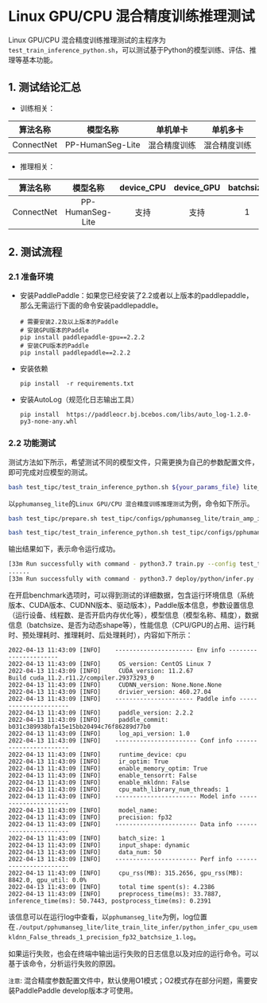 # Linux GPU/CPU 混合精度训练推理测试

Linux GPU/CPU 混合精度训练推理测试的主程序为`test_train_inference_python.sh`，可以测试基于Python的模型训练、评估、推理等基本功能。

## 1. 测试结论汇总

- 训练相关：

| 算法名称 | 模型名称 | 单机单卡 | 单机多卡 |
|  :----: |   :----:  |    :----:  |  :----:   |
|  ConnectNet  | PP-HumanSeg-Lite | 混合精度训练 | 混合精度训练 |


- 推理相关：

| 算法名称 | 模型名称 | device_CPU | device_GPU | batchsize |
|  :----:   |  :----: |   :----:   |  :----:  |   :----:   |
|  ConnectNet   |  PP-HumanSeg-Lite  |  支持 | 支持 | 1 |


## 2. 测试流程

### 2.1 准备环境


- 安装PaddlePaddle：如果您已经安装了2.2或者以上版本的paddlepaddle，那么无需运行下面的命令安装paddlepaddle。
    ```
    # 需要安装2.2及以上版本的Paddle
    # 安装GPU版本的Paddle
    pip install paddlepaddle-gpu==2.2.2
    # 安装CPU版本的Paddle
    pip install paddlepaddle==2.2.2
    ```

- 安装依赖
    ```
    pip install  -r requirements.txt
    ```
- 安装AutoLog（规范化日志输出工具）
    ```
    pip install  https://paddleocr.bj.bcebos.com/libs/auto_log-1.2.0-py3-none-any.whl
    ```

### 2.2 功能测试


测试方法如下所示，希望测试不同的模型文件，只需更换为自己的参数配置文件，即可完成对应模型的测试。

```bash
bash test_tipc/test_train_inference_python.sh ${your_params_file} lite_train_lite_infer
```

以`pphumanseg_lite`的`Linux GPU/CPU 混合精度训练推理测试`为例，命令如下所示。

```bash
bash test_tipc/prepare.sh test_tipc/configs/pphumanseg_lite/train_amp_infer_python.txt lite_train_lite_infer
```

```bash
bash test_tipc/test_train_inference_python.sh test_tipc/configs/pphumanseg_lite/train_amp_infer_python.txt lite_train_lite_infer
```

输出结果如下，表示命令运行成功。

```bash
[33m Run successfully with command - python3.7 train.py --config test_tipc/configs/pphumanseg_lite/pphumanseg_lite_mini_supervisely.yml --precision fp16 --amp_level O2 --do_eval --save_interval 500 --seed 100    --save_dir=./test_tipc/output/pphumanseg_lite/amp_train_gpus_0_autocast_null --iters=50     --batch_size=2  
......
[33m Run successfully with command - python3.7 deploy/python/infer.py --device=cpu --enable_mkldnn=True --cpu_threads=1 --config=./test_tipc/output/pphumanseg_lite/amp_train_gpus_0_autocast_null//deploy.yaml --batch_size=1 --image_path=test_tipc/data/mini_supervisely/test.txt --benchmark=True --precision=fp32 --save_dir=./test_tipc/output/pphumanseg_lite/python_infer_cpu_usemkldnn_True_threads_1_precision_fp32_batchsize_1_results   > ./test_tipc/output/pphumanseg_lite/python_infer_cpu_usemkldnn_True_threads_1_precision_fp32_batchsize_1.log 2>&1 !
```

在开启benchmark选项时，可以得到测试的详细数据，包含运行环境信息（系统版本、CUDA版本、CUDNN版本、驱动版本），Paddle版本信息，参数设置信息（运行设备、线程数、是否开启内存优化等），模型信息（模型名称、精度），数据信息（batchsize、是否为动态shape等），性能信息（CPU/GPU的占用、运行耗时、预处理耗时、推理耗时、后处理耗时），内容如下所示：

```
2022-04-13 11:43:09 [INFO]    ---------------------- Env info ----------------------
2022-04-13 11:43:09 [INFO]     OS_version: CentOS Linux 7
2022-04-13 11:43:09 [INFO]     CUDA_version: 11.2.67
Build cuda_11.2.r11.2/compiler.29373293_0
2022-04-13 11:43:09 [INFO]     CUDNN_version: None.None.None
2022-04-13 11:43:09 [INFO]     drivier_version: 460.27.04
2022-04-13 11:43:09 [INFO]    ---------------------- Paddle info ----------------------
2022-04-13 11:43:09 [INFO]     paddle_version: 2.2.2
2022-04-13 11:43:09 [INFO]     paddle_commit: b031c389938bfa15e15bb20494c76f86289d77b0
2022-04-13 11:43:09 [INFO]     log_api_version: 1.0
2022-04-13 11:43:09 [INFO]    ----------------------- Conf info -----------------------
2022-04-13 11:43:09 [INFO]     runtime_device: cpu
2022-04-13 11:43:09 [INFO]     ir_optim: True
2022-04-13 11:43:09 [INFO]     enable_memory_optim: True
2022-04-13 11:43:09 [INFO]     enable_tensorrt: False
2022-04-13 11:43:09 [INFO]     enable_mkldnn: False
2022-04-13 11:43:09 [INFO]     cpu_math_library_num_threads: 1
2022-04-13 11:43:09 [INFO]    ----------------------- Model info ----------------------
2022-04-13 11:43:09 [INFO]     model_name:
2022-04-13 11:43:09 [INFO]     precision: fp32
2022-04-13 11:43:09 [INFO]    ----------------------- Data info -----------------------
2022-04-13 11:43:09 [INFO]     batch_size: 1
2022-04-13 11:43:09 [INFO]     input_shape: dynamic
2022-04-13 11:43:09 [INFO]     data_num: 50
2022-04-13 11:43:09 [INFO]    ----------------------- Perf info -----------------------
2022-04-13 11:43:09 [INFO]     cpu_rss(MB): 315.2656, gpu_rss(MB): 8842.0, gpu_util: 0.0%
2022-04-13 11:43:09 [INFO]     total time spent(s): 4.2386
2022-04-13 11:43:09 [INFO]     preprocess_time(ms): 33.7887, inference_time(ms): 50.7443, postprocess_time(ms): 0.2391
```

该信息可以在运行log中查看，以`pphumanseg_lite`为例，log位置在`./output/pphumanseg_lite/lite_train_lite_infer/python_infer_cpu_usemkldnn_False_threads_1_precision_fp32_batchsize_1.log`。

如果运行失败，也会在终端中输出运行失败的日志信息以及对应的运行命令。可以基于该命令，分析运行失败的原因。

`注意`: 混合精度参数配置文件中，默认使用O1模式；O2模式存在部分问题，需要安装PaddlePaddle develop版本才可使用。
